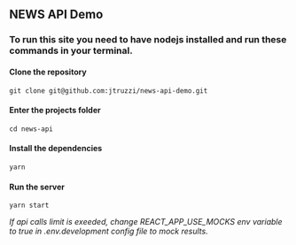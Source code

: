## NEWS API Demo

### To run this site you need to have nodejs installed and run these commands in your terminal.

#### Clone the repository

    git clone git@github.com:jtruzzi/news-api-demo.git

#### Enter the projects folder

    cd news-api

#### Install the dependencies

    yarn

#### Run the server

    yarn start

_If api calls limit is exeeded, change REACT_APP_USE_MOCKS env variable to true in .env.development config file to mock results._
